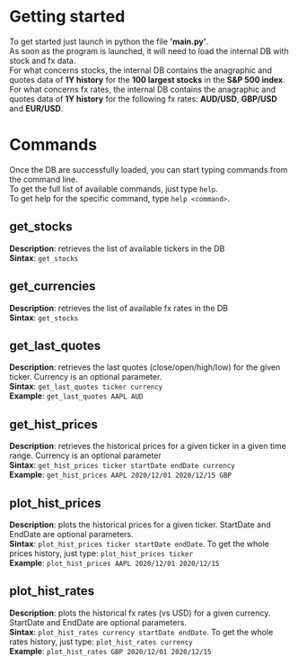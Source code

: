 # Getting started
To get started just launch in python the file **'main.py'**.  
As soon as the program is launched, it will need to load the internal DB with stock and fx data.  
For what concerns stocks, the internal DB contains the anagraphic and quotes data of **1Y history** for the **100 largest stocks** in the **S&P 500 index**.  
For what concerns fx rates, the internal DB contains the anagraphic and quotes data of **1Y history** for the following fx rates: **AUD/USD**, **GBP/USD** and **EUR/USD**.  

# Commands
Once the DB are successfully loaded, you can start typing commands from the command line.  
To get the full list of available commands, just type `help`.  
To get help for the specific command, type `help <command>`.  

## get_stocks
**Description**: retrieves the list of available tickers in the DB  
**Sintax**: `get_stocks`  

## get_currencies
**Description**: retrieves the list of available fx rates in the DB  
**Sintax**: `get_stocks`

## get_last_quotes
**Description**: retrieves the last quotes (close/open/high/low) for the given ticker. Currency is an optional parameter.  
**Sintax**: `get_last_quotes ticker currency`  
**Example**: `get_last_quotes AAPL AUD`  

## get_hist_prices
**Description**: retrieves the historical prices for a given ticker in a given time range. Currency is an optional parameter  
**Sintax**: `get_hist_prices ticker startDate endDate currency`  
**Example**: `get_hist_prices AAPL 2020/12/01 2020/12/15 GBP`

## plot_hist_prices
**Description**: plots the historical prices for a given ticker. StartDate and EndDate are optional parameters.  
**Sintax**: `plot_hist_prices ticker startDate endDate`. To get the whole prices history, just type: `plot_hist_prices ticker`  
**Example**: `plot_hist_prices AAPL 2020/12/01 2020/12/15`  

## plot_hist_rates
**Description**: plots the historical fx rates (vs USD) for a given currency. StartDate and EndDate are optional parameters.  
**Sintax**: `plot_hist_rates currency startDate endDate`. To get the whole rates history, just type: `plot_hist_rates currency`  
**Example**: `plot_hist_rates GBP 2020/12/01 2020/12/15`  
